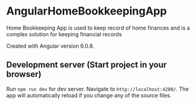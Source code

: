 # AngularHomeBookkeepingApp

Home Bookkeeping App is used to keep record of home finances and is a complex solution for keeping financial records

Created with Angular version 6.0.8.

## Development server (Start project in your browser)

Run `npm run dev` for dev server. Navigate to `http://localhost:4200/`. The app will automatically reload if you change any of the source files.
